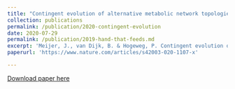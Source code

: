 ```yaml
---
title: "Contingent evolution of alternative metabolic network topologies determines whether cross-feeding evolves"
collection: publications
permalink: /publication/2020-contingent-evolution
date: 2020-07-29
permalink: /publication/2019-hand-that-feeds.md
excerpt: 'Meijer, J., van Dijk, B. & Hogeweg, P. Contingent evolution of alternative metabolic network topologies determines whether cross-feeding evolves. Commun Biol 3, 401 (2020). https://doi-org/10.1038/s42003-020-1107-x'
paperurl: 'https://www.nature.com/articles/s42003-020-1107-x'

---
```


[Download paper here](https://doi-org/10.1038/s42003-020-1107-x)
